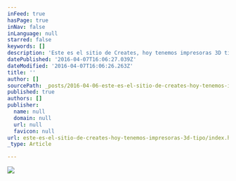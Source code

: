 ```yaml
---
inFeed: true
hasPage: true
inNav: false
inLanguage: null
starred: false
keywords: []
description: 'Este es el sitio de Creates, hoy tenemos impresoras 3D tipo delta, mañana es el futuro y todavia no sabemos q vamos a crear...'
datePublished: '2016-04-07T16:06:27.039Z'
dateModified: '2016-04-07T16:06:26.263Z'
title: ''
author: []
sourcePath: _posts/2016-04-06-este-es-el-sitio-de-creates-hoy-tenemos-impresoras-3d-tipo.md
published: true
authors: []
publisher:
  name: null
  domain: null
  url: null
  favicon: null
url: este-es-el-sitio-de-creates-hoy-tenemos-impresoras-3d-tipo/index.html
_type: Article

---
```

![](https://the-grid-user-content.s3-us-west-2.amazonaws.com/42b267d9-d8cd-431e-9a75-8b144a7f9211.jpg)
